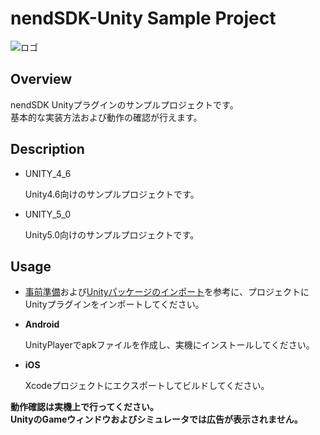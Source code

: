 # nendSDK-Unity Sample Project
![ロゴ](https://github.com/fan-ADN/nendSDK-Android/blob/master/Sample/res/drawable/nend_logo.png)

## Overview

nendSDK Unityプラグインのサンプルプロジェクトです。  
基本的な実装方法および動作の確認が行えます。

## Description

* UNITY_4_6

  Unity4.6向けのサンプルプロジェクトです。

* UNITY_5_0

  Unity5.0向けのサンプルプロジェクトです。

## Usage

* [事前準備](https://github.com/fan-ADN/nendSDK-Unity/wiki/事前準備)および[Unityパッケージのインポート](https://github.com/fan-ADN/nendSDK-Unity/wiki/Unityパッケージのインポート)を参考に、プロジェクトにUnityプラグインをインポートしてください。

* **Android**

  UnityPlayerでapkファイルを作成し、実機にインストールしてください。  

* **iOS**

  Xcodeプロジェクトにエクスポートしてビルドしてください。

**動作確認は実機上で行ってください。**  
**UnityのGameウィンドウおよびシミュレータでは広告が表示されません。**

